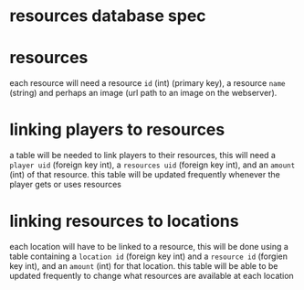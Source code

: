 # resources database spec

# resources
each resource will need a resource `id` (int) (primary key), a resource `name` (string) and perhaps an image (url path to an image on the webserver).

# linking players to resources
a table will be needed to link players to their resources, this will need a `player uid` (foreign key int), a `resources uid` (foreign key int), and an `amount` (int) of that resource. this table will be updated frequently whenever the player gets or uses resources

# linking resources to locations
each location will have to be linked to a resource, this will be done using a table containing a `location id` (foreign key int) and a `resource id` (forgien key int), and an `amount` (int) for that location. this table will be able to be updated frequently to change what resources are available at each location